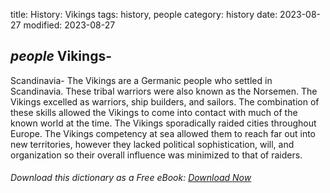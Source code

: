 title: History: Vikings
tags: history, people
category: history
date: 2023-08-27
modified: 2023-08-27

## _people_  Vikings-
Scandinavia-
The Vikings are a Germanic people who
settled in Scandinavia.  These tribal warriors were also known as the
Norsemen.  The Vikings excelled as warriors, ship builders, and
sailors.  The combination of these skills allowed the Vikings to come
into contact with much of the known world at the time.  The Vikings
sporadically raided cities throughout Europe.  The Vikings
competency at sea allowed them to reach far out into new territories,
however they lacked political sophistication, will, and organization
so their overall influence was minimized to that of raiders.


###### Download *this* dictionary as a Free eBook: [Download Now]({static}static/SerfHistoryDictionary.pdf)

